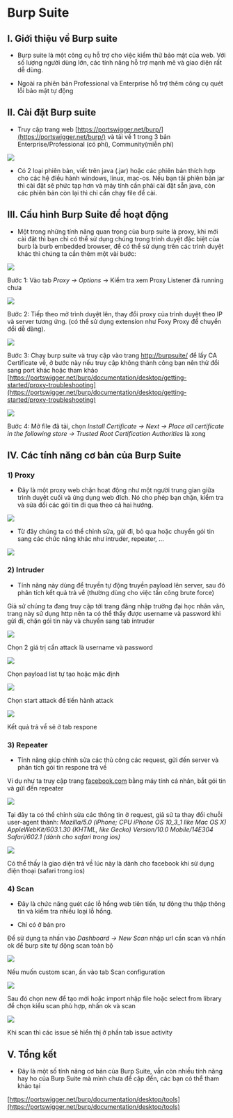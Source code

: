 # Burp Suite

## I. Giới thiệu về Burp suite

-	Burp suite là một công cụ hỗ trợ cho việc kiểm thử bảo mật của web. Với số lượng người dùng lớn, các tính năng hỗ trợ mạnh mẽ và giao diện rất dễ dùng.

-	Ngoài ra phiên bản Professional và Enterprise hỗ trợ thêm công cụ quét lỗi bảo mật tự động

## II. Cài đặt Burp suite

-	Truy cập trang web [https://portswigger.net/burp/](https://portswigger.net/burp/) và tải về 1 trong 3 bản Enterprise/Professional (có phí), Community(miễn phí) 

![](images/1.png)

-	Có 2 loại phiên bản, viết trên java (.jar) hoặc các phiên bản thích hợp cho các hệ điều hành windows, linux, mac-os. Nếu bạn tải phiên bản jar thì cài đặt sẽ phức tạp hơn và máy tính cần phải cài đặt sẵn java, còn các phiên bản còn lại thì chỉ cần chạy file để cài.

## III. Cấu hình Burp Suite để hoạt động

-	Một trong những tính năng quan trọng của burp suite là proxy, khi mới cài đặt thì bạn chỉ có thể sử dụng chúng trong trình duyệt đặc biệt của burb là burb embedded browser, để có thể sử dụng trên các trình duyệt khác thì chúng ta cần thêm một vài bước:

![](images/2.png)

Bước 1:	Vào tab *Proxy -> Options* -> Kiểm tra xem Proxy Listener đã running chưa

![](images/3.png)

Bước 2:	Tiếp theo mở trình duyệt lên, thay đổi proxy của trình duyệt theo IP và server tương ứng. (có thể sử dụng extension như Foxy Proxy để chuyển đổi dễ dàng).

![](images/4.png)

Bước 3:	Chạy burp suite và truy cập vào trang [http://burpsuite/](http://burpsuite/) để lấy CA Certificate về, ở bước này nếu truy cập không thành công bạn nên thử đổi sang port khác hoặc tham khảo [https://portswigger.net/burp/documentation/desktop/getting-started/proxy-troubleshooting](https://portswigger.net/burp/documentation/desktop/getting-started/proxy-troubleshooting)

![](images/5.png)

Bước 4:	Mở file đã tải, chọn *Install Certificate -> Next -> Place all certificate in the following store -> Trusted Root Certification Authorities* là xong

## IV. Các tính năng cơ bản của Burp Suite

### 1) Proxy

-	Đây là một proxy web chặn hoạt động như một người trung gian giữa trình duyệt cuối và ứng dụng web đích. Nó cho phép bạn chặn, kiểm tra và sửa đổi các gói tin đi qua theo cả hai hướng. 

![](images/6.png)

-	Từ đây chúng ta có thể chỉnh sửa, gửi đi, bỏ qua hoặc chuyển gói tin sang các chức năng khác như intruder, repeater, …

![](images/7.png)

### 2) Intruder

-	Tính năng này dùng để truyền tự động truyền payload lên server, sau đó phân tích kết quả trả về (thường dùng cho việc tấn công brute force) 

Giả sử chúng ta đang truy cập tới trang đăng nhập trường đại học nhân văn, trang này sử dụng http nên ta có thể thấy được username và password khi gửi đi, chặn gói tin này và chuyển sang tab intruder

![](images/8.png)

Chọn 2 giá trị cần attack là username và password

![](images/9.png)

Chọn payload list tự tạo hoặc mặc định

![](images/10.png)

Chọn start attack để tiến hành attack

![](images/11.png)

Kết quả trả về sẽ ở tab respone

### 3) Repeater

-	Tính năng giúp chỉnh sửa các thủ công các request, gửi đến server và phân tích gói tin respone trả về

Ví dụ như ta truy cập trang [facebook.com](facebook.com) bằng máy tính cá nhân, bắt gói tin và gửi đến repeater

![](images/12.png)

Tại đây ta có thể chỉnh sửa các thông tin ở request, giả sử ta thay đổi chuỗi user-agent thành: *Mozilla/5.0 (iPhone; CPU iPhone OS 10_3_1 like Mac OS X) AppleWebKit/603.1.30 (KHTML, like Gecko) Version/10.0 Mobile/14E304 Safari/602.1 (dành cho safari trong ios)*

![](images/13.png)

Có thể thấy là giao diện trả về lúc này là dành cho facebook khi sử dụng điện thoại (safari trong ios)

### 4) Scan

-	Đây là chức năng quét các lỗ hổng web tiên tiến, tự động thu thập thông tin và kiểm tra nhiều loại lỗ hổng.

-	Chỉ có ở bản pro

Để sử dụng ta nhấn vào *Dashboard -> New Scan* nhập url cần scan và nhấn ok để burp site tự động scan toàn bộ 

![](images/14.png)

Nếu muốn custom scan, ấn vào tab Scan configuration

![](images/15.png)

Sau đó chọn new để tạo mới hoặc import nhập file hoặc select from library để chọn kiểu scan phù hợp, nhấn ok và scan

![](images/16.png)

Khi scan thì các issue sẽ hiển thị ở phần tab issue activity

## V. Tổng kết

- Đây là một số tính năng cơ bản của Burp Suite, vẫn còn nhiều tính năng hay ho của Burp Suite mà mình chưa đề cập đến, các bạn có thể tham khảo tại

[https://portswigger.net/burp/documentation/desktop/tools](https://portswigger.net/burp/documentation/desktop/tools)










